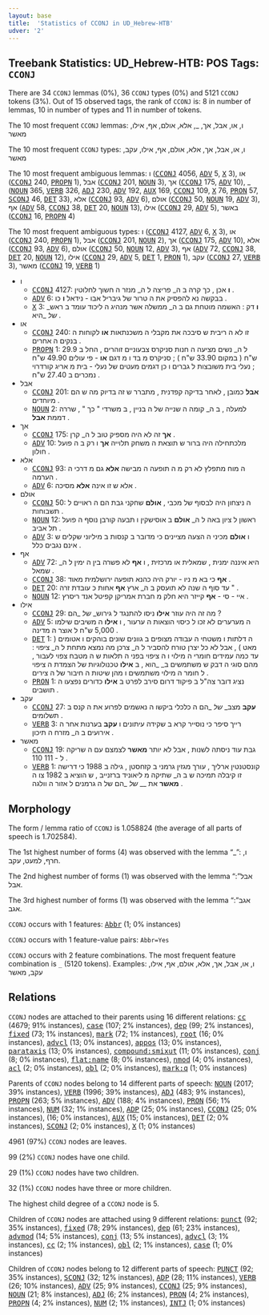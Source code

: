 ```yaml
---
layout: base
title:  'Statistics of CCONJ in UD_Hebrew-HTB'
udver: '2'
---
```


## Treebank Statistics: UD_Hebrew-HTB: POS Tags: `CCONJ`

There are 34 `CCONJ` lemmas (0%), 36 `CCONJ` types (0%) and 5121 `CCONJ` tokens (3%).
Out of 15 observed tags, the rank of `CCONJ` is: 8 in number of lemmas, 10 in number of types and 11 in number of tokens.

The 10 most frequent `CCONJ` lemmas: ו, או, אבל, אך, _, אלא, אולם, אף, אילו, מאשר

The 10 most frequent `CCONJ` types:  ו, או, אבל, אך, אלא, אולם, אף, אילו, עקב, מאשר

The 10 most frequent ambiguous lemmas: ו (<tt><a href="he_htb-pos-CCONJ.html">CCONJ</a></tt> 4056, <tt><a href="he_htb-pos-ADV.html">ADV</a></tt> 5, <tt><a href="he_htb-pos-X.html">X</a></tt> 3), או (<tt><a href="he_htb-pos-CCONJ.html">CCONJ</a></tt> 240, <tt><a href="he_htb-pos-PROPN.html">PROPN</a></tt> 1), אבל (<tt><a href="he_htb-pos-CCONJ.html">CCONJ</a></tt> 201, <tt><a href="he_htb-pos-NOUN.html">NOUN</a></tt> 3), אך (<tt><a href="he_htb-pos-CCONJ.html">CCONJ</a></tt> 175, <tt><a href="he_htb-pos-ADV.html">ADV</a></tt> 10), _ (<tt><a href="he_htb-pos-NOUN.html">NOUN</a></tt> 365, <tt><a href="he_htb-pos-VERB.html">VERB</a></tt> 326, <tt><a href="he_htb-pos-ADJ.html">ADJ</a></tt> 230, <tt><a href="he_htb-pos-ADV.html">ADV</a></tt> 192, <tt><a href="he_htb-pos-AUX.html">AUX</a></tt> 169, <tt><a href="he_htb-pos-CCONJ.html">CCONJ</a></tt> 109, <tt><a href="he_htb-pos-X.html">X</a></tt> 76, <tt><a href="he_htb-pos-PRON.html">PRON</a></tt> 57, <tt><a href="he_htb-pos-SCONJ.html">SCONJ</a></tt> 46, <tt><a href="he_htb-pos-DET.html">DET</a></tt> 33), אלא (<tt><a href="he_htb-pos-CCONJ.html">CCONJ</a></tt> 93, <tt><a href="he_htb-pos-ADV.html">ADV</a></tt> 6), אולם (<tt><a href="he_htb-pos-CCONJ.html">CCONJ</a></tt> 50, <tt><a href="he_htb-pos-NOUN.html">NOUN</a></tt> 19, <tt><a href="he_htb-pos-ADV.html">ADV</a></tt> 3), אף (<tt><a href="he_htb-pos-ADV.html">ADV</a></tt> 58, <tt><a href="he_htb-pos-CCONJ.html">CCONJ</a></tt> 38, <tt><a href="he_htb-pos-DET.html">DET</a></tt> 20, <tt><a href="he_htb-pos-NOUN.html">NOUN</a></tt> 13), אילו (<tt><a href="he_htb-pos-CCONJ.html">CCONJ</a></tt> 29, <tt><a href="he_htb-pos-ADV.html">ADV</a></tt> 5), באשר (<tt><a href="he_htb-pos-CCONJ.html">CCONJ</a></tt> 16, <tt><a href="he_htb-pos-PROPN.html">PROPN</a></tt> 4)

The 10 most frequent ambiguous types:  ו (<tt><a href="he_htb-pos-CCONJ.html">CCONJ</a></tt> 4127, <tt><a href="he_htb-pos-ADV.html">ADV</a></tt> 6, <tt><a href="he_htb-pos-X.html">X</a></tt> 3), או (<tt><a href="he_htb-pos-CCONJ.html">CCONJ</a></tt> 240, <tt><a href="he_htb-pos-PROPN.html">PROPN</a></tt> 1), אבל (<tt><a href="he_htb-pos-CCONJ.html">CCONJ</a></tt> 201, <tt><a href="he_htb-pos-NOUN.html">NOUN</a></tt> 2), אך (<tt><a href="he_htb-pos-CCONJ.html">CCONJ</a></tt> 175, <tt><a href="he_htb-pos-ADV.html">ADV</a></tt> 10), אלא (<tt><a href="he_htb-pos-CCONJ.html">CCONJ</a></tt> 93, <tt><a href="he_htb-pos-ADV.html">ADV</a></tt> 6), אולם (<tt><a href="he_htb-pos-CCONJ.html">CCONJ</a></tt> 50, <tt><a href="he_htb-pos-NOUN.html">NOUN</a></tt> 12, <tt><a href="he_htb-pos-ADV.html">ADV</a></tt> 3), אף (<tt><a href="he_htb-pos-ADV.html">ADV</a></tt> 72, <tt><a href="he_htb-pos-CCONJ.html">CCONJ</a></tt> 38, <tt><a href="he_htb-pos-DET.html">DET</a></tt> 20, <tt><a href="he_htb-pos-NOUN.html">NOUN</a></tt> 12), אילו (<tt><a href="he_htb-pos-CCONJ.html">CCONJ</a></tt> 29, <tt><a href="he_htb-pos-ADV.html">ADV</a></tt> 5, <tt><a href="he_htb-pos-DET.html">DET</a></tt> 1, <tt><a href="he_htb-pos-PRON.html">PRON</a></tt> 1), עקב (<tt><a href="he_htb-pos-CCONJ.html">CCONJ</a></tt> 27, <tt><a href="he_htb-pos-VERB.html">VERB</a></tt> 3), מאשר (<tt><a href="he_htb-pos-CCONJ.html">CCONJ</a></tt> 19, <tt><a href="he_htb-pos-VERB.html">VERB</a></tt> 1)


* ו
  * <tt><a href="he_htb-pos-CCONJ.html">CCONJ</a></tt> 4127: <b>ו</b> אכן , כך קרה ב ה_ פריצה ל ה_ מנזר ה חשוך לחלוטין .
  * <tt><a href="he_htb-pos-ADV.html">ADV</a></tt> 6: בבקשה נא להפסיק את ה טרור של גיבריל אבו - נידאל <b>ו</b> כו .
  * <tt><a href="he_htb-pos-X.html">X</a></tt> 3: <b>ו</b> דק : האשמה מוטחת גם ב ה_ ממשלה אשר מנהיג ה ליכוד עומד ב ראש_ _של_ _היא .
* או
  * <tt><a href="he_htb-pos-CCONJ.html">CCONJ</a></tt> 240: זו לא ה ריבית ש סיבכה את מקבלי ה משכנתאות <b>או</b> לקוחות ה בנקים ה אחרים .
  * <tt><a href="he_htb-pos-PROPN.html">PROPN</a></tt> 1: ל ה_ נשים מציעה ה חנות סניקרס צבעוניים זוהרים , החל ב 29.9 ש"ח ( במקום 33.90 ש"ח ) ; סניקרס מ בד ו מ דגם <b>או</b> - פי עולים 49.90 ש"ח ; נעלי בית משובצות ל גברים ו כן דגמים מעטים של נעלי - בית מ אריג קורדרוי נמכרים ב 27.40 ש"ח .
* אבל
  * <tt><a href="he_htb-pos-CCONJ.html">CCONJ</a></tt> 201: <b>אבל</b> כמובן , לאחר בדיקה קפדנית , מתברר ש זה בדיוק מה ש הם מיוחדים .
  * <tt><a href="he_htb-pos-NOUN.html">NOUN</a></tt> 2: למעלה , ב ה_ קומה ה שנייה של ה בניין , ב משרדי " כך " , שררה דממת <b>אבל</b> .
* אך
  * <tt><a href="he_htb-pos-CCONJ.html">CCONJ</a></tt> 175: <b>אך</b> זה לא היה מספיק טוב ל ה_ קרן .
  * <tt><a href="he_htb-pos-ADV.html">ADV</a></tt> 10: מלכתחילה היה ברור ש תוצאת ה משחק תלוייה <b>אך</b> ו רק ב ה פועל חולון .
* אלא
  * <tt><a href="he_htb-pos-CCONJ.html">CCONJ</a></tt> 93: ה מוח מתפלץ לא רק מ ה תופעה ה מבישה <b>אלא</b> גם מ דרכי ה הערמה .
  * <tt><a href="he_htb-pos-ADV.html">ADV</a></tt> 6: אלא ש זו אינה <b>אלא</b> מסיכה .
* אולם
  * <tt><a href="he_htb-pos-CCONJ.html">CCONJ</a></tt> 50: ה ניצחון היה לבסוף של מכבי , <b>אולם</b> שחקני גבת הם ה ראויים ל תשבוחות .
  * <tt><a href="he_htb-pos-NOUN.html">NOUN</a></tt> 12: ראשון ל ציון באה ל ה_ <b>אולם</b> ב אוסישקין ו תבעה קורבן נוסף ה פועל תל אביב .
  * <tt><a href="he_htb-pos-ADV.html">ADV</a></tt> 3: ו <b>אולם</b> מכיני ה הצעה מציינים כי מדובר ב קנסות ב מיליוני שקלים ש אינם נגבים כלל .
* אף
  * <tt><a href="he_htb-pos-ADV.html">ADV</a></tt> 72: היא איננה ימנית , שמאלית או מרכזית , ו <b>אף</b> לא פשרה בין ה ימין ל ה_ שמאל .
  * <tt><a href="he_htb-pos-CCONJ.html">CCONJ</a></tt> 38: <b>אף</b> כי בא מ ניו - יורק היה כהנא תופעה ירושלמית מאוד .
  * <tt><a href="he_htb-pos-DET.html">DET</a></tt> 20: עד סוף ה שנה לא תועסק ב ה_ ארץ <b>אף</b> אחות כ עובדת זרה " .
  * <tt><a href="he_htb-pos-NOUN.html">NOUN</a></tt> 12: איי - סי - <b>אף</b> קייזר היא חלק מ חברת אמריקן קפיטל אנד ריסרץ .
* אילו
  * <tt><a href="he_htb-pos-CCONJ.html">CCONJ</a></tt> 29: מה זה היה עוזר <b>אילו</b> ניסו להתנגד ל גירוש_ _של_ _הם ?
  * <tt><a href="he_htb-pos-ADV.html">ADV</a></tt> 5: ה מערערים לא זכו ל כיסוי הוצאות ה ערעור , ו <b>אילו</b> ה משיבים שילמו 5,000 ש"ח ל אוצר ה מדינה .
  * <tt><a href="he_htb-pos-DET.html">DET</a></tt> 1: ה דלתות ו משטחי ה עבודה מצופים ב גוונים שונים בוהקים ו אטומים ( מאט ) , אבל לא כל יצרן טורח להסביר ל ה_ צרכן מה נמצא מתחת ל ה_ ציפוי : עד כמה עמידים חומרי ה מילוי ו ה ציפוי בפני ה תלאות ש ה מטבח צפוי לעבור , מהם סוגי ה דבק ש משתמשים ב_ _הוא , ב <b>אילו</b> טכנולוגיות של הצמדת ה ציפוי ל חומר ה מילוי משתמשים ו מהן שיטות ה חיבור של ה צירים .
  * <tt><a href="he_htb-pos-PRON.html">PRON</a></tt> 1: נציג דובר צה"ל ב פיקוד דרום סירב לפרט ב <b>אילו</b> כדורים נפצעו ה תושבים .
* עקב
  * <tt><a href="he_htb-pos-CCONJ.html">CCONJ</a></tt> 27: <b>עקב</b> מצב_ _של_ _הם ה כלכלי ביקשו ה נאשמים לפרוע את ה קנס ב תשלומים .
  * <tt><a href="he_htb-pos-VERB.html">VERB</a></tt> 3: רייך סיפר כי נוסייר קרא ב שקידה עיתונים ו <b>עקב</b> בערנות אחר ה אירועים ב ה_ מזרח ה תיכון .
* מאשר
  * <tt><a href="he_htb-pos-CCONJ.html">CCONJ</a></tt> 19: גבת עוד ניסתה לשנות , אבל לא יותר <b>מאשר</b> לצמצם עם ה שריקה ל - 111 110 .
  * <tt><a href="he_htb-pos-VERB.html">VERB</a></tt> 1: קונסטנטין ארליך , עורך מגזין גרמני ב קזחסטן , גילה ב 1988 כי דרישה זו קיבלה תמיכה ש ב ה_ שתיקה מ ליאוניד ברזנייב , ש הוציא ב 1982 צו ה <b>מאשר</b> את __ _של_ _הם של ה גרמנים ל אזור ה וולגה .

## Morphology

The form / lemma ratio of `CCONJ` is 1.058824 (the average of all parts of speech is 1.702584).

The 1st highest number of forms (4) was observed with the lemma “_”: ו, חרף, למעט, עקב.

The 2nd highest number of forms (1) was observed with the lemma “אבל”: אבל.

The 3rd highest number of forms (1) was observed with the lemma “אגב”: אגב.

`CCONJ` occurs with 1 features: <tt><a href="he_htb-feat-Abbr.html">Abbr</a></tt> (1; 0% instances)

`CCONJ` occurs with 1 feature-value pairs: `Abbr=Yes`

`CCONJ` occurs with 2 feature combinations.
The most frequent feature combination is `_` (5120 tokens).
Examples: ו, או, אבל, אך, אלא, אולם, אף, אילו, עקב, מאשר


## Relations

`CCONJ` nodes are attached to their parents using 16 different relations: <tt><a href="he_htb-dep-cc.html">cc</a></tt> (4679; 91% instances), <tt><a href="he_htb-dep-case.html">case</a></tt> (107; 2% instances), <tt><a href="he_htb-dep-dep.html">dep</a></tt> (99; 2% instances), <tt><a href="he_htb-dep-fixed.html">fixed</a></tt> (73; 1% instances), <tt><a href="he_htb-dep-mark.html">mark</a></tt> (72; 1% instances), <tt><a href="he_htb-dep-root.html">root</a></tt> (16; 0% instances), <tt><a href="he_htb-dep-advcl.html">advcl</a></tt> (13; 0% instances), <tt><a href="he_htb-dep-appos.html">appos</a></tt> (13; 0% instances), <tt><a href="he_htb-dep-parataxis.html">parataxis</a></tt> (13; 0% instances), <tt><a href="he_htb-dep-compound-smixut.html">compound:smixut</a></tt> (11; 0% instances), <tt><a href="he_htb-dep-conj.html">conj</a></tt> (8; 0% instances), <tt><a href="he_htb-dep-flat-name.html">flat:name</a></tt> (8; 0% instances), <tt><a href="he_htb-dep-nmod.html">nmod</a></tt> (4; 0% instances), <tt><a href="he_htb-dep-acl.html">acl</a></tt> (2; 0% instances), <tt><a href="he_htb-dep-obl.html">obl</a></tt> (2; 0% instances), <tt><a href="he_htb-dep-mark-q.html">mark:q</a></tt> (1; 0% instances)

Parents of `CCONJ` nodes belong to 14 different parts of speech: <tt><a href="he_htb-pos-NOUN.html">NOUN</a></tt> (2017; 39% instances), <tt><a href="he_htb-pos-VERB.html">VERB</a></tt> (1996; 39% instances), <tt><a href="he_htb-pos-ADJ.html">ADJ</a></tt> (483; 9% instances), <tt><a href="he_htb-pos-PROPN.html">PROPN</a></tt> (263; 5% instances), <tt><a href="he_htb-pos-ADV.html">ADV</a></tt> (188; 4% instances), <tt><a href="he_htb-pos-PRON.html">PRON</a></tt> (56; 1% instances), <tt><a href="he_htb-pos-NUM.html">NUM</a></tt> (32; 1% instances), <tt><a href="he_htb-pos-ADP.html">ADP</a></tt> (25; 0% instances), <tt><a href="he_htb-pos-CCONJ.html">CCONJ</a></tt> (25; 0% instances),  (16; 0% instances), <tt><a href="he_htb-pos-AUX.html">AUX</a></tt> (15; 0% instances), <tt><a href="he_htb-pos-DET.html">DET</a></tt> (2; 0% instances), <tt><a href="he_htb-pos-SCONJ.html">SCONJ</a></tt> (2; 0% instances), <tt><a href="he_htb-pos-X.html">X</a></tt> (1; 0% instances)

4961 (97%) `CCONJ` nodes are leaves.

99 (2%) `CCONJ` nodes have one child.

29 (1%) `CCONJ` nodes have two children.

32 (1%) `CCONJ` nodes have three or more children.

The highest child degree of a `CCONJ` node is 5.

Children of `CCONJ` nodes are attached using 9 different relations: <tt><a href="he_htb-dep-punct.html">punct</a></tt> (92; 35% instances), <tt><a href="he_htb-dep-fixed.html">fixed</a></tt> (78; 29% instances), <tt><a href="he_htb-dep-dep.html">dep</a></tt> (61; 23% instances), <tt><a href="he_htb-dep-advmod.html">advmod</a></tt> (14; 5% instances), <tt><a href="he_htb-dep-conj.html">conj</a></tt> (13; 5% instances), <tt><a href="he_htb-dep-advcl.html">advcl</a></tt> (3; 1% instances), <tt><a href="he_htb-dep-cc.html">cc</a></tt> (2; 1% instances), <tt><a href="he_htb-dep-obl.html">obl</a></tt> (2; 1% instances), <tt><a href="he_htb-dep-case.html">case</a></tt> (1; 0% instances)

Children of `CCONJ` nodes belong to 12 different parts of speech: <tt><a href="he_htb-pos-PUNCT.html">PUNCT</a></tt> (92; 35% instances), <tt><a href="he_htb-pos-SCONJ.html">SCONJ</a></tt> (32; 12% instances), <tt><a href="he_htb-pos-ADP.html">ADP</a></tt> (28; 11% instances), <tt><a href="he_htb-pos-VERB.html">VERB</a></tt> (26; 10% instances), <tt><a href="he_htb-pos-ADV.html">ADV</a></tt> (25; 9% instances), <tt><a href="he_htb-pos-CCONJ.html">CCONJ</a></tt> (25; 9% instances), <tt><a href="he_htb-pos-NOUN.html">NOUN</a></tt> (21; 8% instances), <tt><a href="he_htb-pos-ADJ.html">ADJ</a></tt> (6; 2% instances), <tt><a href="he_htb-pos-PRON.html">PRON</a></tt> (4; 2% instances), <tt><a href="he_htb-pos-PROPN.html">PROPN</a></tt> (4; 2% instances), <tt><a href="he_htb-pos-NUM.html">NUM</a></tt> (2; 1% instances), <tt><a href="he_htb-pos-INTJ.html">INTJ</a></tt> (1; 0% instances)

